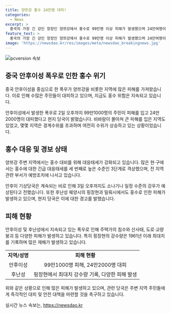 ```yaml
---
title: 양쯔강 홍수 24만명 대피!
categories:
  - News
excerpt: >
  중국의 가장 긴 강인 창장인 양쯔강에서 홍수로 99만명 이상 피해가 발생했으며 24만여명이 대피했다. 안후이성의 여러 지역에서 폭우가 이어져 경계수위를 초과하는 상황이 발생했고, 당국은 예방조치를 촉구하고 대응을 강화하고 있다. 이에 따라 안후이 기상당국은 계속해서 비가 내릴 것으로 예보했으며 후난성의 일부 지역에서도 홍수로 인한 피해가 발생했다.
feature_text: >
  중국의 가장 긴 강인 창장인 양쯔강에서 홍수로 99만명 이상 피해가 발생했으며 24만여명이 대피했다. 안후이성의 여러 지역에서 폭우가 이어져 경계수위를 초과하는 상황이 발생했고, 당국은 예방조치를 촉구하고 대응을 강화하고 있다. 이에 따라 안후이 기상당국은 계속해서 비가 내릴 것으로 예보했으며 후난성의 일부 지역에서도 홍수로 인한 피해가 발생했다.
image: 'https://newsdao.kr/res/images/meta/newsdao_breakingnews.jpg'
---
```


<p><img src="https://newsdao.kr/res/images/meta/newsdao_breakingnews.jpg" alt="pcversion 속보" /></p>

<h2 data-ke-size="size26">중국 안후이성 폭우로 인한 홍수 위기</h2>

<p>중국 안후이성을 중심으로 한 폭우가 양쯔강을 비롯한 지역에 많은 피해를 가져왔습니다. 이로 인해 수많은 주민들이 대피하고 있으며, 지금도 홍수 위험은 지속되고 있습니다.</p>

<p data-ke-size="size16">안후이성에서 발생한 폭우로 2일 오후까지 99만1000명의 주민이 피해를 입고 24만2000명이 대피했다고 현지 당국이 밝혔습니다. 비바람이 몰아쳐 큰 피해를 입은 지역도 있었고, 몇몇 지역은 경계수위를 초과하며 여전히 수위가 상승하고 있는 상황이었습니다.</p>

<h2 data-ke-size="size26">홍수 대응 및 경보 상태</h2>

<p>양쯔강 주변 지역에서는 홍수 대비를 위해 대응태세가 강화되고 있습니다. 많은 현·구에서는 홍수에 대한 긴급 대응태세를 세 번째로 높은 수준인 3단계로 격상했으며, 전 지역 관련 부서가 예방조치에 나서고 있습니다.</p>

<p data-ke-size="size16">안후이 기상당국은 계속되는 비로 인해 3일 오후까지도 소나기나 일정 수준의 강우가 예상된다고 전했습니다. 또한 후난성 웨양시의 핑장현과 밀뤄시에서도 홍수로 인한 피해가 발생하고 있으며, 현지 당국은 이에 대한 경고를 발했습니다.</p>

<h2 data-ke-size="size26">피해 현황</h2>

<p>안후이성 및 후난성에서 지속되고 있는 폭우로 인해 주택가의 침수와 산사태, 도로·교량 붕괴 등 다양한 피해가 발생하고 있습니다. 특히 핑장현의 강수량은 1961년 이래 최대치를 기록하며 많은 재해가 발생하고 있습니다.</p>

<table>
    <tr>
        <td style="text-align: center; height: 17px;"><b>지역/성명</b></td>
        <td style="text-align: center; height: 17px;"><b>피해 현황</b></td>
    </tr>
    <tr>
        <td style="text-align: center; height: 17px;">안후이성</td>
        <td style="text-align: center; height: 17px;">99만1000명 피해, 24만2000명 대피</td>
    </tr>
    <tr>
        <td style="text-align: center; height: 17px;">후난성</td>
        <td style="text-align: center; height: 17px;">핑장현에서 최대치 강수량 기록, 다양한 피해 발생</td>
    </tr>
</table>

<p data-ke-size="size16">위와 같은 상황으로 인해 많은 피해가 발생하고 있으며, 관련 당국은 주변 지역 주민들에게 즉각적인 대피 및 안전 대책을 마련할 것을 촉구하고 있습니다.</p>
실시간 뉴스 속보는, <a href="https://newsdao.kr" rel="dofollow">https://newsdao.kr</a>


